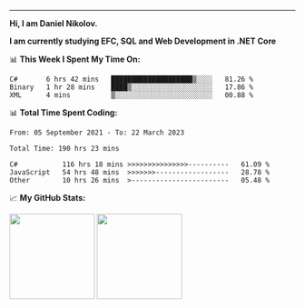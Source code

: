 ---
**Hi, I am Daniel Nikolov.**

**I am currently studying EFC, SQL and Web Development in .NET Core**

📊 **This Week I Spent My Time On:**
<!--START_SECTION:wakaweekly-->

```text
C#       6 hrs 42 mins   ████████████████████▒░░░░   81.26 %
Binary   1 hr 28 mins    ████▒░░░░░░░░░░░░░░░░░░░░   17.86 %
XML      4 mins          ▒░░░░░░░░░░░░░░░░░░░░░░░░   00.88 %
```

<!--END_SECTION:wakaweekly-->

📊 **Total Time Spent Coding:**
<!--START_SECTION:waka-->

```text
From: 05 September 2021 - To: 22 March 2023

Total Time: 190 hrs 23 mins

C#           116 hrs 18 mins >>>>>>>>>>>>>>>----------   61.09 %
JavaScript   54 hrs 48 mins  >>>>>>>------------------   28.78 %
Other        10 hrs 26 mins  >------------------------   05.48 %
```

<!--END_SECTION:waka-->

📈 **My GitHub Stats:**

<p>
  <img height="150em" src="https://github-readme-stats.vercel.app/api?username=NikolovDaniel&show_icons=true&hide_border=true&&count_private=true&include_all_commits=true" />
  <img height="150em" src="https://github-readme-stats.vercel.app/api/top-langs/?username=NikolovDaniel&exclude_repo=KNN-Image-Classification&show_icons=true&hide_border=true&layout=compact&langs_count=8s"/>
</p>
